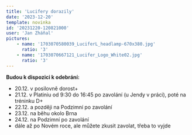 ```yaml
---
title: 'Lucifery dorazily'
date: '2023-12-20'
template: novinka
id: '20231220-120821000'
user: 'Jan Zháňal'
pictures:
    - name: '1703070580039_LuciferL_headlamp-670x380.jpg'
      ratio: '3'
    - name: '1703070667121_Lucifer_Logo_White02.jpg'
      ratio: '3'
---
```

**Budou k dispozici k odebrání:**

*   20.12. v posilovně dorost+
*   21.12. v Platiniu od 9:30 do 16:45 po zavolání (u Jendy v práci), poté na tréninku D+
*   22.12. a později na Podzimní po zavolání
*   23.12. na běhu okolo Brna
*   24.12. na Podzimní po zavolání
*   dále až po Novém roce, ale můžete zkusit zavolat, třeba to vyjde

